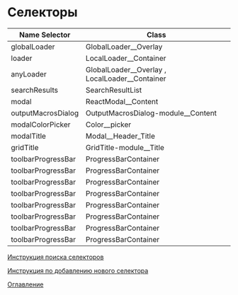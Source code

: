 # Селекторы

| Name Selector | Class |
| ------------- | ------------- |
| globalLoader  | GlobalLoader__Overlay  |
| loader        | LocalLoader__Container  |
| anyLoader     | GlobalLoader__Overlay , LocalLoader__Container  |
| searchResults | SearchResultList  |
| modal              | ReactModal__Content  |
| outputMacrosDialog | OutputMacrosDialog-module__Content  |
| modalColorPicker | Color__picker  |
| modalTitle | Modal__Header_Title  |
| gridTitle | GridTitle-module__Title  |
| toolbarProgressBar | ProgressBarContainer  |
| toolbarProgressBar | ProgressBarContainer  |
| toolbarProgressBar | ProgressBarContainer  |
| toolbarProgressBar | ProgressBarContainer  |
| toolbarProgressBar | ProgressBarContainer  |
| toolbarProgressBar | ProgressBarContainer  |
| toolbarProgressBar | ProgressBarContainer  |
| toolbarProgressBar | ProgressBarContainer  |

[Инструкция поиска селекторов](../slectors/instructionSelector.md)

[Инструкция по добавлению нового селектора]()

[Оглавление](../README.md)
